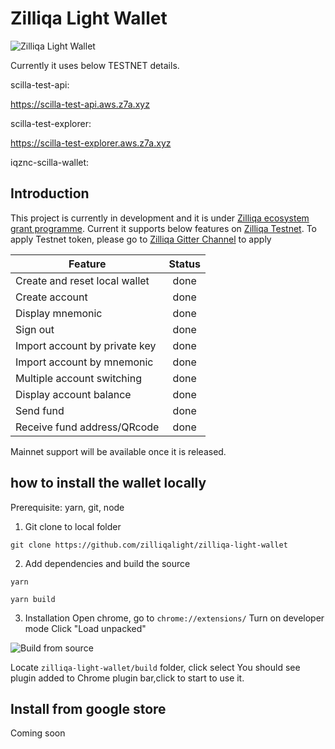 # Zilliqa Light Wallet


![Zilliqa Light Wallet](https://github.com/zilliqalight/zilliqa-light-wallet/blob/master/assets/dashboard.png?v=1 "Zilliqa Light Wallet")


Currently it uses below TESTNET details.

scilla-test-api: 

https://scilla-test-api.aws.z7a.xyz

scilla-test-explorer: 

https://scilla-test-explorer.aws.z7a.xyz


iqznc-scilla-wallet: 



## Introduction

This project is currently in development and it is under [Zilliqa ecosystem grant programme](https://blog.zilliqa.com/buildonzil-introducing-the-zilliqa-ecosystem-grant-programme-6ccb98892712). Current it supports below features on [Zilliqa Testnet](https://explorer.zilliqa.com/). To apply Testnet token, please go to [Zilliqa Gitter Channel](https://gitter.im/Zilliqa/General) to apply

| Feature        | Status           |
| ------------- |:-------------:|
| Create and reset local wallet      | done |
| Create account      | done      |
| Display mnemonic | done      |
| Sign out | done      |
| Import account by private key | done      |
| Import account by mnemonic | done      |
| Multiple account switching | done      |
| Display account balance | done      |
| Send fund | done      |
| Receive fund address/QRcode | done      |

Mainnet support will be available once it is released.

## how to install the wallet locally

Prerequisite: yarn, git, node

1. Git clone to local folder

```git clone https://github.com/zilliqalight/zilliqa-light-wallet```

2. Add dependencies and build the source

```yarn```

```yarn build```

3. Installation
Open chrome, go to `chrome://extensions/`
Turn on developer mode
Click "Load unpacked"

![Build from source](https://github.com/zilliqalight/zilliqa-light-wallet/blob/master/assets/chromeextension.png "Chrom Extension")

Locate ```zilliqa-light-wallet/build``` folder, click select
You should see plugin added to Chrome plugin bar,click to start to use it.

## Install from google store
Coming soon
